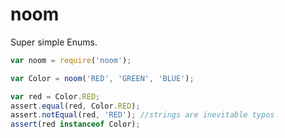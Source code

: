 # noom

Super simple Enums.

```js
var noom = require('noom');

var Color = noom('RED', 'GREEN', 'BLUE');

var red = Color.RED;
assert.equal(red, Color.RED);
assert.notEqual(red, 'RED'); //strings are inevitable typos
assert(red instanceof Color);
```
